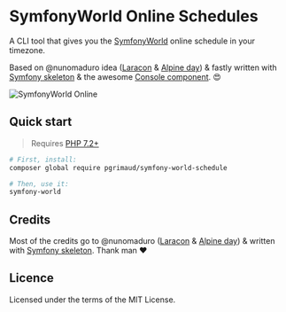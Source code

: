 # SymfonyWorld Online Schedules
A CLI tool that gives you the [SymfonyWorld](https://live.symfony.com/2021-world/schedule) online schedule in your timezone.

Based on @nunomaduro idea ([Laracon](https://github.com/nunomaduro/laracon-schedule) & [Alpine day](https://github.com/nunomaduro/alpine-day-schedule)) & fastly written with [Symfony skeleton](https://symfony.com/doc/current/setup.html#creating-symfony-applications) & the awesome [Console component](https://symfony.com/doc/current/components/console.html). 😍

![SymfonyWorld Online](https://user-images.githubusercontent.com/1866496/121070174-ac218380-c7ce-11eb-8598-610bb7ed2a28.png)

## Quick start

> Requires [PHP 7.2+](https://www.php.net/releases/)

```bash
# First, install:
composer global require pgrimaud/symfony-world-schedule

# Then, use it:
symfony-world
```

## Credits
Most of the credits go to @nunomaduro ([Laracon](https://github.com/nunomaduro/laracon-schedule) & [Alpine day](https://github.com/nunomaduro/alpine-day-schedule)) & written with [Symfony skeleton](https://symfony.com/doc/current/setup.html#creating-symfony-applications). Thank man ❤️

## Licence
Licensed under the terms of the MIT License.
